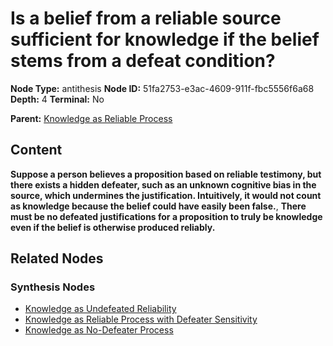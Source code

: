 # Is a belief from a reliable source sufficient for knowledge if the belief stems from a defeat condition?

**Node Type:** antithesis
**Node ID:** 51fa2753-e3ac-4609-911f-fbc5556f6a68
**Depth:** 4
**Terminal:** No

**Parent:** [Knowledge as Reliable Process](knowledge-as-reliable-process-synthesis-587f7d94-353b-48bc-81f0-8308d865ff3f.md)

## Content

**Suppose a person believes a proposition based on reliable testimony, but there exists a hidden defeater, such as an unknown cognitive bias in the source, which undermines the justification. Intuitively, it would not count as knowledge because the belief could have easily been false.**, **There must be no defeated justifications for a proposition to truly be knowledge even if the belief is otherwise produced reliably.**

## Related Nodes

### Synthesis Nodes

- [Knowledge as Undefeated Reliability](knowledge-as-undefeated-reliability-synthesis-0ed5da7e-8371-4ca5-be34-11cc3d094a2e.md)
- [Knowledge as Reliable Process with Defeater Sensitivity](knowledge-as-reliable-process-with-defeater-sensitivity-synthesis-080b578d-1413-4ae8-8c7e-7dab40260e12.md)
- [Knowledge as No-Defeater Process](knowledge-as-no-defeater-process-synthesis-95595570-fc15-44a0-9596-8e18651960b3.md)
